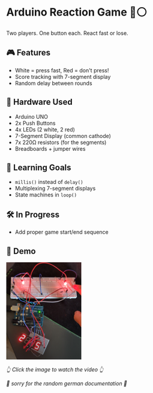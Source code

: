 # Arduino Reaction Game 🔴⚪

Two players. One button each. React fast or lose.

## 🎮 Features
- White = press fast, Red = don't press!
- Score tracking with 7-segment display
- Random delay between rounds

## 🔧 Hardware Used
- Arduino UNO
- 2x Push Buttons
- 4x LEDs (2 white, 2 red)
- 7-Segment Display (common cathode)
- 7x 220Ω resistors (for the segments)
- Breadboards + jumper wires

## 🧠 Learning Goals
- `millis()` instead of `delay()`
- Multiplexing 7-segment displays
- State machines in `loop()`

## 🛠️ In Progress
- Add proper game start/end sequence 

## 📸 Demo
<a href="https://streamable.com/3hbehw">
  <img src="image.png" width="200" alt="Reaction Game Demo"/>
</a>
<br>
  <p><em>👆 Click the image to watch the video 👆</em></p>

<p><em>🐔 sorry for the random german documentation 🐔 </em></p>

